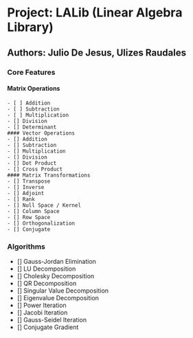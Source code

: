 # Project: LALib (Linear Algebra Library)
## Authors: Julio De Jesus, Ulizes Raudales

### Core Features
#### Matrix Operations
    - [ ] Addition
    - [ ] Subtraction
    - [ ] Multiplication
    - [] Division
    - [] Determinant
    #### Vector Operations 
    - [] Addition
    - [] Subtraction
    - [] Multiplication
    - [] Division
    - [] Dot Product
    - [] Cross Product
    #### Matrix Transformations
    - [] Transpose
    - [] Inverse
    - [] Adjoint
    - [] Rank
    - [] Null Space / Kernel
    - [] Column Space
    - [] Row Space
    - [] Orthogonalization
    - [] Conjugate

### Algorithms
- [] Gauss-Jordan Elimination
- [] LU Decomposition
- [] Cholesky Decomposition
- [] QR Decomposition
- [] Singular Value Decomposition
- [] Eigenvalue Decomposition
- [] Power Iteration
- [] Jacobi Iteration
- [] Gauss-Seidel Iteration
- [] Conjugate Gradient
